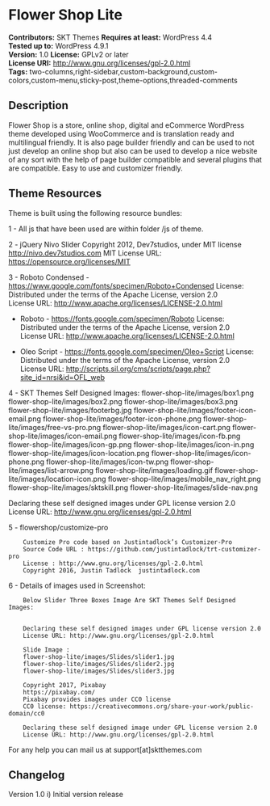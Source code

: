 # Flower Shop Lite

**Contributors:** SKT Themes
**Requires at least:** WordPress 4.4  
**Tested up to:** WordPress 4.9.1  
**Version:** 1.0
**License:** GPLv2 or later  
**License URI:** http://www.gnu.org/licenses/gpl-2.0.html  
**Tags:** two-columns,right-sidebar,custom-background,custom-colors,custom-menu,sticky-post,theme-options,threaded-comments

## Description

Flower Shop is a store, online shop, digital and eCommerce WordPress theme developed using WooCommerce and is translation ready and multilingual friendly. It is also page builder friendly and can be used to not just develop an online shop but also can be used to develop a nice website of any sort with the help of page builder compatible and several plugins that are compatible. Easy to use and customizer friendly.
 
## Theme Resources

Theme is built using the following resource bundles:

1 - All js that have been used are within folder /js of theme.

2 -     jQuery Nivo Slider
	Copyright 2012, Dev7studios, under MIT license
	http://nivo.dev7studios.com
MIT License URL: https://opensource.org/licenses/MIT

3 - Roboto Condensed - https://www.google.com/fonts/specimen/Roboto+Condensed
	License: Distributed under the terms of the Apache License, version 2.0				
	License URL: http://www.apache.org/licenses/LICENSE-2.0.html
	
  - Roboto - https://fonts.google.com/specimen/Roboto
	License: Distributed under the terms of the Apache License, version 2.0				
	License URL: http://www.apache.org/licenses/LICENSE-2.0.html	
	
  - Oleo Script - https://fonts.google.com/specimen/Oleo+Script
	License: Distributed under the terms of the Apache License, version 2.0				
	License URL: http://scripts.sil.org/cms/scripts/page.php?site_id=nrsi&id=OFL_web	
	
		
4 - SKT Themes Self Designed Images:
	flower-shop-lite/images/box1.png
	flower-shop-lite/images/box2.png
	flower-shop-lite/images/box3.png
	flower-shop-lite/images/footerbg.jpg
	flower-shop-lite/images/footer-icon-email.png
	flower-shop-lite/images/footer-icon-phone.png
	flower-shop-lite/images/free-vs-pro.png
	flower-shop-lite/images/icon-cart.png
	flower-shop-lite/images/icon-email.png
	flower-shop-lite/images/icon-fb.png
	flower-shop-lite/images/icon-gp.png
	flower-shop-lite/images/icon-in.png
	flower-shop-lite/images/icon-location.png
	flower-shop-lite/images/icon-phone.png
	flower-shop-lite/images/icon-tw.png
	flower-shop-lite/images/list-arrow.png
	flower-shop-lite/images/loading.gif
	flower-shop-lite/images/location-icon.png
	flower-shop-lite/images/mobile_nav_right.png
	flower-shop-lite/images/sktskill.png
	flower-shop-lite/images/slide-nav.png
 
		
Declaring these self designed images under GPL license version 2.0
License URL: http://www.gnu.org/licenses/gpl-2.0.html
		
5 -     flowershop/customize-pro	

		Customize Pro code based on Justintadlock’s Customizer-Pro 
		Source Code URL : https://github.com/justintadlock/trt-customizer-pro			
		License : http://www.gnu.org/licenses/gpl-2.0.html
		Copyright 2016, Justin Tadlock	justintadlock.com
		
6 -     Details of images used in Screenshot:
		
		Below Slider Three Boxes Image Are SKT Themes Self Designed Images:
  	
		
		Declaring these self designed images under GPL license version 2.0
		License URL: http://www.gnu.org/licenses/gpl-2.0.html
		
		Slide Image : 
		flower-shop-lite/images/Slides/slider1.jpg
		flower-shop-lite/images/Slides/slider2.jpg
		flower-shop-lite/images/Slides/slider3.jpg
		
		Copyright 2017, Pixabay
		https://pixabay.com/ 
		Pixabay provides images under CC0 license
 		CC0 license: https://creativecommons.org/share-your-work/public-domain/cc0
			
		Declaring these self designed image under GPL license version 2.0
		License URL: http://www.gnu.org/licenses/gpl-2.0.html

For any help you can mail us at support[at]sktthemes.com

## Changelog

Version 1.0
i)   Initial version release